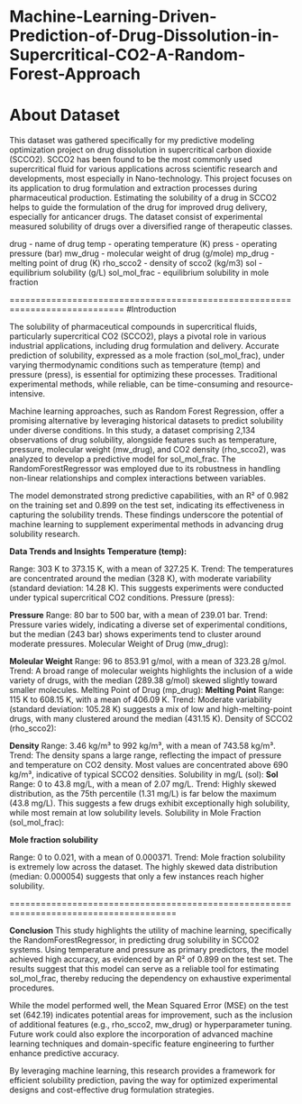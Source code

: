 # Machine-Learning-Driven-Prediction-of-Drug-Dissolution-in-Supercritical-CO2-A-Random-Forest-Approach
# About Dataset
This dataset was gathered specifically for my predictive modeling optimization project on drug dissolution in supercritical carbon dioxide (SCCO2). SCCO2 has been found to be the most commonly used supercritical fluid for various applications across scientific research and developments, most especially in Nano-technology. This project focuses on its application to drug formulation and extraction processes during pharmaceutical production. Estimating the solubility of a drug in SCCO2 helps to guide the formulation of the drug for improved drug delivery, especially for anticancer drugs. The dataset consist of experimental measured solubility of drugs over a diversified range of therapeutic classes.

drug - name of drug
temp - operating temperature (K)
press - operating pressure (bar)
mw_drug - molecular weight of drug (g/mole)
mp_drug - melting point of drug (K)
rho_scco2 - density of scco2 (kg/m3)
sol - equilibrium solubility (g/L)
sol_mol_frac - equilibrium solubility in mole fraction

============================================================================
#Introduction

The solubility of pharmaceutical compounds in supercritical fluids, particularly supercritical CO2 (SCCO2), plays a pivotal role in various industrial applications, including drug formulation and delivery. Accurate prediction of solubility, expressed as a mole fraction (sol_mol_frac), under varying thermodynamic conditions such as temperature (temp) and pressure (press), is essential for optimizing these processes. Traditional experimental methods, while reliable, can be time-consuming and resource-intensive.

Machine learning approaches, such as Random Forest Regression, offer a promising alternative by leveraging historical datasets to predict solubility under diverse conditions. In this study, a dataset comprising 2,134 observations of drug solubility, alongside features such as temperature, pressure, molecular weight (mw_drug), and CO2 density (rho_scco2), was analyzed to develop a predictive model for sol_mol_frac. The RandomForestRegressor was employed due to its robustness in handling non-linear relationships and complex interactions between variables.

The model demonstrated strong predictive capabilities, with an R² of 0.982 on the training set and 0.899 on the test set, indicating its effectiveness in capturing the solubility trends. These findings underscore the potential of machine learning to supplement experimental methods in advancing drug solubility research.

**Data Trends and Insights**
**Temperature (temp):**

Range: 303 K to 373.15 K, with a mean of 327.25 K.
Trend: The temperatures are concentrated around the median (328 K), with moderate variability (standard deviation: 14.28 K). This suggests experiments were conducted under typical supercritical CO2 conditions.
Pressure (press):

**Pressure**
Range: 80 bar to 500 bar, with a mean of 239.01 bar.
Trend: Pressure varies widely, indicating a diverse set of experimental conditions, but the median (243 bar) shows experiments tend to cluster around moderate pressures.
Molecular Weight of Drug (mw_drug):

**Moleular Weight**
Range: 96 to 853.91 g/mol, with a mean of 323.28 g/mol.
Trend: A broad range of molecular weights highlights the inclusion of a wide variety of drugs, with the median (289.38 g/mol) skewed slightly toward smaller molecules.
Melting Point of Drug (mp_drug):
**Melting Point**
Range: 115 K to 608.15 K, with a mean of 406.09 K.
Trend: Moderate variability (standard deviation: 105.28 K) suggests a mix of low and high-melting-point drugs, with many clustered around the median (431.15 K).
Density of SCCO2 (rho_scco2):

**Density**
Range: 3.46 kg/m³ to 992 kg/m³, with a mean of 743.58 kg/m³.
Trend: The density spans a large range, reflecting the impact of pressure and temperature on CO2 density. Most values are concentrated above 690 kg/m³, indicative of typical SCCO2 densities.
Solubility in mg/L (sol):
**Sol**
Range: 0 to 43.8 mg/L, with a mean of 2.07 mg/L.
Trend: Highly skewed distribution, as the 75th percentile (1.31 mg/L) is far below the maximum (43.8 mg/L). This suggests a few drugs exhibit exceptionally high solubility, while most remain at low solubility levels.
Solubility in Mole Fraction (sol_mol_frac):

**Mole fraction solubility**

Range: 0 to 0.021, with a mean of 0.000371.
Trend: Mole fraction solubility is extremely low across the dataset. The highly skewed data distribution (median: 0.000054) suggests that only a few instances reach higher solubility.

======================================================================================

**Conclusion**
This study highlights the utility of machine learning, specifically the RandomForestRegressor, in predicting drug solubility in SCCO2 systems. Using temperature and pressure as primary predictors, the model achieved high accuracy, as evidenced by an R² of 0.899 on the test set. The results suggest that this model can serve as a reliable tool for estimating sol_mol_frac, thereby reducing the dependency on exhaustive experimental procedures.

While the model performed well, the Mean Squared Error (MSE) on the test set (642.19) indicates potential areas for improvement, such as the inclusion of additional features (e.g., rho_scco2, mw_drug) or hyperparameter tuning. Future work could also explore the incorporation of advanced machine learning techniques and domain-specific feature engineering to further enhance predictive accuracy.

By leveraging machine learning, this research provides a framework for efficient solubility prediction, paving the way for optimized experimental designs and cost-effective drug formulation strategies.


